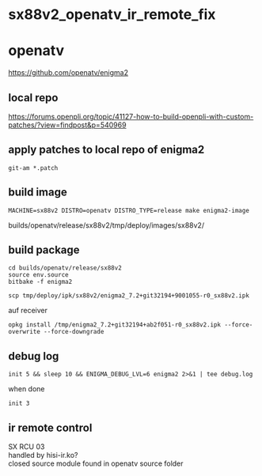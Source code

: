 # sx88v2_openatv_ir_remote_fix

# openatv

https://github.com/openatv/enigma2

## local repo

https://forums.openpli.org/topic/41127-how-to-build-openpli-with-custom-patches/?view=findpost&p=540969

## apply patches to local repo of enigma2
```
git-am *.patch
```
## build image
```
MACHINE=sx88v2 DISTRO=openatv DISTRO_TYPE=release make enigma2-image
```
builds/openatv/release/sx88v2/tmp/deploy/images/sx88v2/

## build package

```
cd builds/openatv/release/sx88v2
source env.source
bitbake -f enigma2
```

```
scp tmp/deploy/ipk/sx88v2/enigma2_7.2+git32194+9001055-r0_sx88v2.ipk
```

auf receiver
```
opkg install /tmp/enigma2_7.2+git32194+ab2f051-r0_sx88v2.ipk --force-overwrite --force-downgrade
```
## debug log
```
init 5 && sleep 10 && ENIGMA_DEBUG_LVL=6 enigma2 2>&1 | tee debug.log
```

when done
```
init 3
```

## ir remote control

SX RCU 03  
handled by hisi-ir.ko?  
closed source module found in openatv source folder

